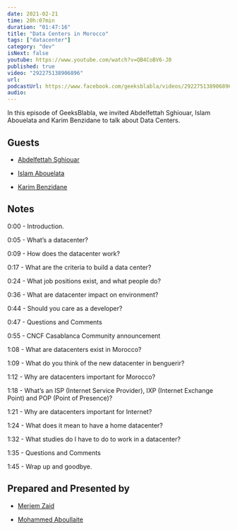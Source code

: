 ```yaml
---
date: 2021-02-21
time: 20h:07min
duration: "01:47:16"
title: "Data Centers in Morocco"
tags: ["datacenter"]
category: "dev"
isNext: false
youtube: https://www.youtube.com/watch?v=QB4CoBV6-J0
published: true
video: "292275138906896"
url:
podcastUrl: https://www.facebook.com/geeksblabla/videos/292275138906896/
audio:
---
```


In this episode of GeeksBlabla, we invited Abdelfettah Sghiouar, Islam Abouelata and Karim Benzidane to talk about Data Centers.

## Guests

- [Abdelfettah Sghiouar](https://twitter.com/boredabdel)

- [Islam Abouelata](https://web.facebook.com/islam.abouelata?_rdc=1&_rdr)

- [Karim Benzidane](https://www.linkedin.com/in/benzidanekarim)

## Notes

0:00 - Introduction.

0:05 - What’s a datacenter?

0:09 - How does the datacenter work?

0:17 - What are the criteria to build a data center?

0:24 - What job positions exist, and what people do?

0:36 - What are datacenter impact on environment?

0:44 - Should you care as a developer?

0:47 - Questions and Comments

0:55 - CNCF Casablanca Community announcement

1:08 - What are datacenters exist in Morocco?

1:09 - What do you think of the new datacenter in benguerir?

1:12 - Why are datacenters important for Morocco?

1:18 - What’s an ISP (Internet Service Provider), IXP (Internet Exchange Point) and POP (Point of Presence)?

1:21 - Why are datacenters important for Internet?

1:24 - What does it mean to have a home datacenter?

1:32 - What studies do I have to do to work in a datacenter?

1:35 - Questions and Comments

1:45 - Wrap up and goodbye.

## Prepared and Presented by

- [Meriem Zaid](https://www.facebook.com/MeriemZaid)

- [Mohammed Aboullaite](https://aboullaite.me/)

